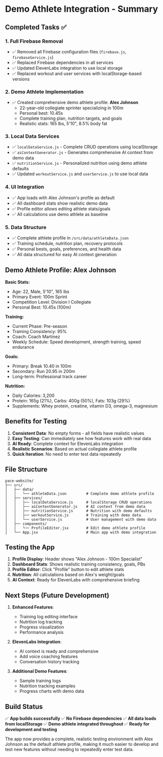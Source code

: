 # Demo Athlete Integration - Summary

## Completed Tasks ✅

### 1. Full Firebase Removal
- ✅ Removed all Firebase configuration files (`firebase.js`, `firebaseService.js`)
- ✅ Replaced Firebase dependencies in all services
- ✅ Updated ElevenLabs integration to use local storage
- ✅ Replaced workout and user services with localStorage-based versions

### 2. Demo Athlete Implementation
- ✅ Created comprehensive demo athlete profile: **Alex Johnson**
  - 22-year-old collegiate sprinter specializing in 100m
  - Personal best: 10.45s
  - Complete training plan, nutrition targets, and goals
  - Realistic stats: 165 lbs, 5'10", 8.5% body fat

### 3. Local Data Services
- ✅ `localDataService.js` - Complete CRUD operations using localStorage
- ✅ `aiContextGenerator.js` - Generates comprehensive AI context from demo data
- ✅ `nutritionService.js` - Personalized nutrition using demo athlete defaults
- ✅ Updated `workoutService.js` and `userService.js` to use local data

### 4. UI Integration
- ✅ App loads with Alex Johnson's profile as default
- ✅ All dashboard stats show realistic demo data
- ✅ Profile editor allows editing athlete stats/goals
- ✅ All calculations use demo athlete as baseline

### 5. Data Structure
- ✅ Complete athlete profile in `/src/data/athleteData.json`
- ✅ Training schedule, nutrition plan, recovery protocols
- ✅ Personal bests, goals, preferences, and health data
- ✅ All data structured for easy AI context generation

## Demo Athlete Profile: Alex Johnson

**Basic Stats:**
- Age: 22, Male, 5'10", 165 lbs
- Primary Event: 100m Sprint
- Competition Level: Division I Collegiate
- Personal Best: 10.45s (100m)

**Training:**
- Current Phase: Pre-season
- Training Consistency: 95%
- Coach: Coach Martinez
- Weekly Schedule: Speed development, strength training, speed endurance

**Goals:**
- Primary: Break 10.40 in 100m
- Secondary: Run 20.95 in 200m
- Long-term: Professional track career

**Nutrition:**
- Daily Calories: 3,200
- Protein: 165g (21%), Carbs: 400g (50%), Fats: 103g (29%)
- Supplements: Whey protein, creatine, vitamin D3, omega-3, magnesium

## Benefits for Testing

1. **Consistent Data**: No empty forms - all fields have realistic values
2. **Easy Testing**: Can immediately see how features work with real data
3. **AI Ready**: Complete context for ElevenLabs integration
4. **Realistic Scenarios**: Based on actual collegiate athlete profile
5. **Quick Iteration**: No need to enter test data repeatedly

## File Structure

```
pace-website/
├── src/
│   ├── data/
│   │   └── athleteData.json         # Complete demo athlete profile
│   ├── services/
│   │   ├── localDataService.js      # localStorage CRUD operations
│   │   ├── aiContextGenerator.js    # AI context from demo data
│   │   ├── nutritionService.js      # Nutrition with demo defaults
│   │   ├── workoutService.js        # Training with demo data
│   │   └── userService.js           # User management with demo data
│   ├── components/
│   │   └── ProfileEditor.jsx        # Edit demo athlete profile
│   └── App.jsx                      # Main app with demo integration
```

## Testing the App

1. **Profile Display**: Header shows "Alex Johnson - 100m Specialist"
2. **Dashboard Stats**: Shows realistic training consistency, goals, PBs
3. **Profile Editor**: Click "Profile" button to edit athlete stats
4. **Nutrition**: All calculations based on Alex's weight/goals
5. **AI Context**: Ready for ElevenLabs with comprehensive briefing

## Next Steps (Future Development)

1. **Enhanced Features**:
   - Training log editing interface
   - Nutrition log tracking
   - Progress visualization
   - Performance analysis

2. **ElevenLabs Integration**:
   - AI context is ready and comprehensive
   - Add voice coaching features
   - Conversation history tracking

3. **Additional Demo Features**:
   - Sample training logs
   - Nutrition tracking examples
   - Progress charts with demo data

## Build Status

✅ **App builds successfully**
✅ **No Firebase dependencies**
✅ **All data loads from localStorage**
✅ **Demo athlete integrated throughout**
✅ **Ready for development and testing**

The app now provides a complete, realistic testing environment with Alex Johnson as the default athlete profile, making it much easier to develop and test new features without needing to repeatedly enter test data.
